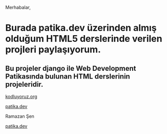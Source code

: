 Merhabalar,

# Burada patika.dev üzerinden almış olduğum HTML5 derslerinde verilen projleri paylaşıyorum.

## Bu projeler django ile Web Development Patikasında bulunan HTML derslerinin projeleridir.


[kodluyoruz.org](https://kodluyoruz.org/tr/kodluyoruz/)

[patika.dev](https://www.patika.dev/tr)

Ramazan Şen 

[patika.dev](https://app.patika.dev/ramazansen)

